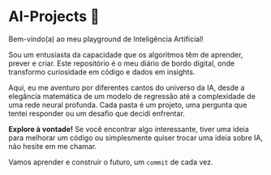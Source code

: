 # AI-Projects 🚀

Bem-vindo(a) ao meu playground de Inteligência Artificial!

Sou um entusiasta da capacidade que os algoritmos têm de aprender, prever e criar. Este repositório é o meu diário de bordo digital, onde transformo curiosidade em código e dados em insights.

Aqui, eu me aventuro por diferentes cantos do universo da IA, desde a elegância matemática de um modelo de regressão até a complexidade de uma rede neural profunda. Cada pasta é um projeto, uma pergunta que tentei responder ou um desafio que decidi enfrentar.

**Explore à vontade!** Se você encontrar algo interessante, tiver uma ideia para melhorar um código ou simplesmente quiser trocar uma ideia sobre IA, não hesite em me chamar.

Vamos aprender e construir o futuro, um `commit` de cada vez.
